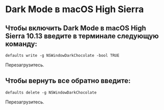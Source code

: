 # Dark Mode в macOS High Sierra

## Чтобы включить Dark Mode в macOS High Sierra 10.13 введите в терминале следующую команду:  

```
defaults write -g NSWindowDarkChocolate -bool TRUE
```

Перезагрузитесь.  

## Чтобы вернуть все обратно введите:  

```
defaults delete -g NSWindowDarkChocolate
```

Перезагрузитесь.  
